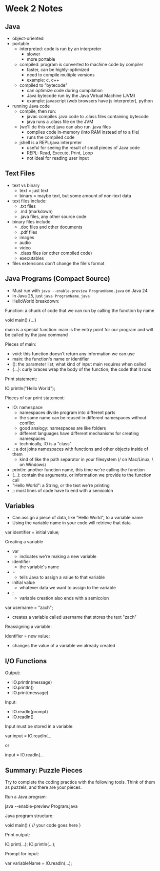 # Week 2 Notes

## Java

- object-oriented
- portable
  - interpreted: code is run by an interpreter
    - slower
    - more portable
  - compiled: program is converted to machine code by compiler
    - faster, can be highly-optimized
    - need to compile multiple versions
    - example: c, c++
  - compiled to "bytecode"
    - can optimize code during compilation
    - Java bytecode run by the Java Virtual Machine (JVM)
    - example: javascript (web browsers have js interpreter), python
- running Java code
  - compile, then run:
    - javac compiles .java code to .class files containing bytecode
    - java runs a .class file on the JVM
  - (we'll de this one) java can also run .java files
    - compiles code in-memory (into RAM instead of to a file)
    - runs the compiled code
  - jshell is a REPL/java interpreter
    - useful for seeing the result of small pieces of Java code
    - REPL: Read, Execute, Print, Loop
    - not ideal for reading user input

## Text Files

- text vs binary
  - text = just text
  - binary = maybe text, but some amount of non-text data
- text files include:
  - .txt files
  - .md (markdown)
  - .java files, any other source code
- binary files include
  - .doc files and other documents
  - .pdf files
  - images
  - audio
  - video
  - .class files (or other compiled code)
  - executables
- files extensions don't change the file's format

## Java Programs (Compact Source)

- Must run with `java --enable-preview ProgramName.java` on Java 24
- In Java 25, just `java ProgramName.java`
- HelloWorld breakdown:

Function: a chunk of code that we can run by calling the function by name

void main() {...}

main is a special function: main is the entry point for our program and will be called by the java command

Pieces of main:

- void: this function doesn't return any information we can use
- main: the function's name or identifier
- (): the parameter list; what kind of input main requires when called
- {...}: curly braces wrap the body of the function; the code that it runs

Print statement:

IO.println("Hello World");

Pieces of our print statement:

- IO: namespace
  - namespaces divide program into different parts
  - the same name can be reused in different namespaces without conflict
  - good analogy: namespaces are like folders
  - different languages have different mechanisms for creating namespaces
  - technically, IO is a "class"
- .: a dot joins namespaces with functions and other objects inside of them
  - kind of like the path separator in your filesystem (/ on Mac/Linux, \ on Windows)
- println: another function name, this time we're calling the function
- (...): contain the arguments, or information we provide to the function call
- "Hello World": a String, or the text we're printing
- ;: most lines of code have to end with a semicolon

## Variables

- Can assign a piece of data, like "Hello World", to a variable name
- Using the variable name in your code will retrieve that data

var identifier = initial value;

Creating a variable

- var
  - indicates we're making a new variable
- identifier
  - the variable's name
- =
  - tells Java to assign a value to that variable
- initial value
  - whatever data we want to assign to the variable
- ;
  - variable creation also ends with a semicolon

var username = "zach";

- creates a variable called username that stores the text "zach"

Reassigning a variable:

identifier = new value;

- changes the value of a variable we already created

## I/O Functions

Output:

- IO.println(message)
- IO.println()
- IO.print(message)

Input:

- IO.readln(prompt)
- IO.readln()

Input must be stored in a variable:

var input = IO.readln(...

or

input = IO.readln(...

## Summary: Puzzle Pieces

Try to complete the coding practice with the following tools.
Think of them as puzzels, and there are your pieces.

Run a Java program:

java --enable-preview Program.java

Java program structure:

void main() {
	// your code goes here
}

Print output:

IO.print(...);
IO.println(...);

Prompt for input:

var variableName = IO.readln(...);

